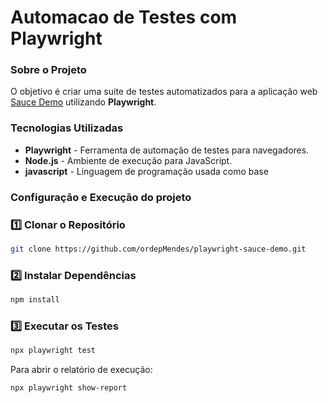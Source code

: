 # Automacao de Testes com Playwright

### Sobre o Projeto

O objetivo é criar uma suite de testes automatizados para a aplicação web [Sauce Demo](https://www.saucedemo.com/) utilizando **Playwright**.

### Tecnologias Utilizadas

- **Playwright** - Ferramenta de automação de testes para navegadores.
- **Node.js** - Ambiente de execução para JavaScript.
- **javascript** - Linguagem de programação usada como base

### Configuração e Execução do projeto

### 1️⃣ Clonar o Repositório
```bash
git clone https://github.com/ordepMendes/playwright-sauce-demo.git
```

### 2️⃣ Instalar Dependências
```bash
npm install
```

### 3️⃣ Executar os Testes
```bash
npx playwright test
```

Para abrir o relatório de execução:
```bash
npx playwright show-report
```

